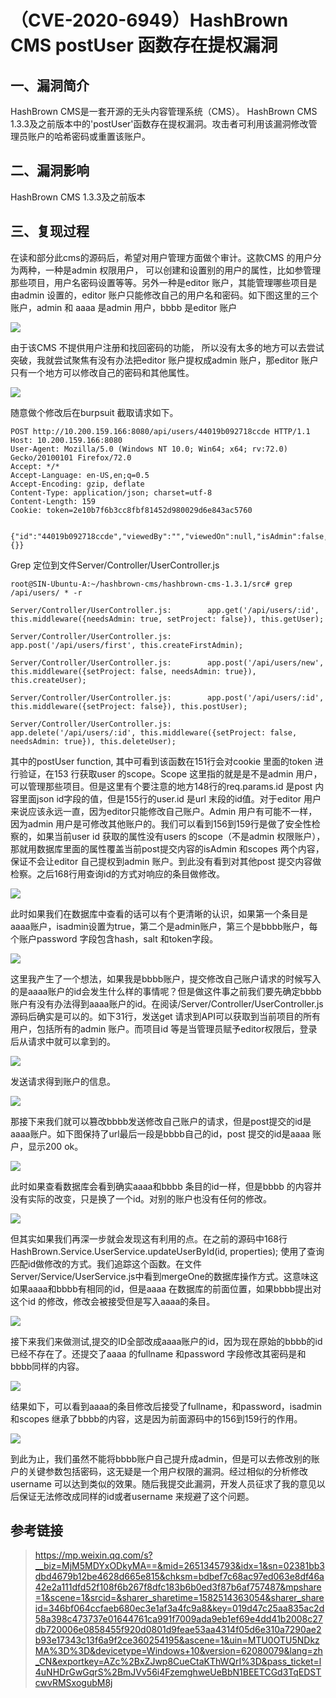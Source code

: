 （CVE-2020-6949）HashBrown CMS postUser 函数存在提权漏洞
========================================================

一、漏洞简介
------------

HashBrown CMS是一套开源的无头内容管理系统（CMS）。 HashBrown CMS
1.3.3及之前版本中的'postUser'函数存在提权漏洞。攻击者可利用该漏洞修改管理员账户的哈希密码或重置该账户。

二、漏洞影响
------------

HashBrown CMS 1.3.3及之前版本

三、复现过程
------------

在读和部分此cms的源码后，希望对用户管理方面做个审计。这款CMS
的用户分为两种，一种是admin 权限用户，
可以创建和设置别的用户的属性，比如参管理那些项目，用户名密码设置等等。另外一种是editor
账户，其能管理哪些项目是由admin 设置的，editor
账户只能修改自己的用户名和密码。如下图这里的三个账户，admin 和 aaaa
是admin 用户，bbbb 是editor 账户

![](/Users/aresx/Documents/VulWiki/.resource/(CVE-2020-6949)HashBrownCMSpostUser函数存在提权漏洞/media/rId24.png)

由于该CMS 不提供用户注册和找回密码的功能，
所以没有太多的地方可以去尝试突破，我就尝试聚焦有没有办法把editor
账户提权成admin 账户，那editor
账户只有一个地方可以修改自己的密码和其他属性。

![](/Users/aresx/Documents/VulWiki/.resource/(CVE-2020-6949)HashBrownCMSpostUser函数存在提权漏洞/media/rId25.png)

随意做个修改后在burpsuit 截取请求如下。

    POST http://10.200.159.166:8080/api/users/44019b092718ccde HTTP/1.1
    Host: 10.200.159.166:8080
    User-Agent: Mozilla/5.0 (Windows NT 10.0; Win64; x64; rv:72.0) Gecko/20100101 Firefox/72.0
    Accept: */*
    Accept-Language: en-US,en;q=0.5
    Accept-Encoding: gzip, deflate
    Content-Type: application/json; charset=utf-8
    Content-Length: 159
    Cookie: token=2e10b7f6b3cc8fbf81452d980029d6e843ac5760


    {"id":"44019b092718ccde","viewedBy":"","viewedOn":null,"isAdmin":false,"isCurrent":false,"username":"bbbb","fullName":"bbbb","email":"","theme":"","scopes":{}}

Grep 定位到文件Server/Controller/UserController.js

    root@SIN-Ubuntu-A:~/hashbrown-cms/hashbrown-cms-1.3.1/src# grep /api/users/ * -r

    Server/Controller/UserController.js:        app.get('/api/users/:id', this.middleware({needsAdmin: true, setProject: false}), this.getUser);

    Server/Controller/UserController.js:        app.post('/api/users/first', this.createFirstAdmin);

    Server/Controller/UserController.js:        app.post('/api/users/new', this.middleware({setProject: false, needsAdmin: true}), this.createUser);

    Server/Controller/UserController.js:        app.post('/api/users/:id', this.middleware({setProject: false}), this.postUser);

    Server/Controller/UserController.js:        app.delete('/api/users/:id', this.middleware({setProject: false, needsAdmin: true}), this.deleteUser);

其中的postUser function, 其中可看到该函数在151行会对cookie 里面的token
进行验证，在153 行获取user 的scope。Scope 这里指的就是是不是admin
用户，可以管理那些项目。但是这里有个要注意的地方148行的req.params.id
是post 内容里面json id字段的值，但是155行的user.id 是url
末段的id值。对于editor
用户来说应该永远一直，因为editor只能修改自己账户。Admin
用户有可能不一样，因为admin
用户是可修改其他账户的。我们可以看到156到159行是做了安全性检察的，如果当前user
id 获取的属性没有users 的scope（不是admin
权限账户），那就用数据库里面的属性覆盖当前post提交内容的isAdmin 和scopes
两个内容，保证不会让editor 自己提权到admin 账户。到此没有看到对其他post
提交内容做检察。之后168行用查询id的方式对响应的条目做修改。

![](/Users/aresx/Documents/VulWiki/.resource/(CVE-2020-6949)HashBrownCMSpostUser函数存在提权漏洞/media/rId26.png)

此时如果我们在数据库中查看的话可以有个更清晰的认识，如果第一个条目是aaaa账户，isadmin设置为true，第二个是admin账户，第三个是bbbb账户，每个账户password
字段包含hash，salt 和token字段。

![](/Users/aresx/Documents/VulWiki/.resource/(CVE-2020-6949)HashBrownCMSpostUser函数存在提权漏洞/media/rId27.png)

这里我产生了一个想法，如果我是bbbb账户，提交修改自己账户请求的时候写入的是aaaa账户的id会发生什么样的事情呢？但是做这件事之前我们要先确定bbbb账户有没有办法得到aaaa账户的id。在阅读/Server/Controller/UserController.js源码后确实是可以的。如下31行，发送get
请求到API可以获取到当前项目的所有用户，包括所有的admin 账户。而项目id
等是当管理员赋予editor权限后，登录后从请求中就可以拿到的。

![](/Users/aresx/Documents/VulWiki/.resource/(CVE-2020-6949)HashBrownCMSpostUser函数存在提权漏洞/media/rId28.png)

发送请求得到账户的信息。

![](/Users/aresx/Documents/VulWiki/.resource/(CVE-2020-6949)HashBrownCMSpostUser函数存在提权漏洞/media/rId29.png)

那接下来我们就可以篡改bbbb发送修改自己账户的请求，但是post提交的id是aaaa账户。如下图保持了url最后一段是bbbb自己的id，post
提交的id是aaaa 账户，显示200 ok。

![](/Users/aresx/Documents/VulWiki/.resource/(CVE-2020-6949)HashBrownCMSpostUser函数存在提权漏洞/media/rId30.png)

此时如果查看数据库会看到确实aaaa和bbbb 条目的id一样，但是bbbb
的内容并没有实际的改变，只是换了一个id。对别的账户也没有任何的修改。

![](/Users/aresx/Documents/VulWiki/.resource/(CVE-2020-6949)HashBrownCMSpostUser函数存在提权漏洞/media/rId31.png)

但其实如果我们再深一步就会发现这有利用的点。在之前的源码中168行HashBrown.Service.UserService.updateUserById(id,
properties);
使用了查询匹配id做修改的方式。我们追踪这个函数。在文件Server/Service/UserService.js中看到mergeOne的数据库操作方式。这意味这如果aaaa和bbbb有相同的id，但是aaaa
在数据库的前面位置，如果bbbb提出对这个id
的修改，修改会被接受但是写入aaaa的条目。

![](/Users/aresx/Documents/VulWiki/.resource/(CVE-2020-6949)HashBrownCMSpostUser函数存在提权漏洞/media/rId32.png)

接下来我们来做测试,提交的ID全部改成aaaa账户的id，因为现在原始的bbbb的id已经不存在了。还提交了aaaa
的fullname 和password 字段修改其密码是和bbbb同样的内容。

![](/Users/aresx/Documents/VulWiki/.resource/(CVE-2020-6949)HashBrownCMSpostUser函数存在提权漏洞/media/rId33.png)

结果如下，可以看到aaaa的条目修改后接受了fullname，和password，isadmin和scopes
继承了bbbb的内容，这是因为前面源码中的156到159行的作用。

![](/Users/aresx/Documents/VulWiki/.resource/(CVE-2020-6949)HashBrownCMSpostUser函数存在提权漏洞/media/rId34.png)

到此为止，我们虽然不能将bbbb账户自己提升成admin，但是可以去修改别的账户的关键参数包括密码，这无疑是一个用户权限的漏洞。经过相似的分析修改username
可以达到类似的效果。随后我提交此漏洞，开发人员征求了我的意见以后保证无法修改成同样的id或者username
来规避了这个问题。

参考链接
--------

> <https://mp.weixin.qq.com/s?__biz=MjM5MDYxODkyMA==&mid=2651345793&idx=1&sn=02381bb3dbd4679b12be4628d665e815&chksm=bdbef7c68ac97ed063e8df46a42e2a111dfd52f108f6b267f8dfc183b6b0ed3f87b6af757487&mpshare=1&scene=1&srcid=&sharer_sharetime=1582514363054&sharer_shareid=346bf064ccfaeb680ec3e1af3a4fc9a8&key=019d47c25aa835ac2d58a398c473737e01644761ca991f7009ada9eb1ef69e4dd41b2008c27db720006e0858455f920d0801d9feae53aa4314f05d6e310a7290ae2b93e17343c13f6a9f2ce360254195&ascene=1&uin=MTU0OTU5NDkzMA%3D%3D&devicetype=Windows+10&version=62080079&lang=zh_CN&exportkey=AZc%2BxZJwp8CueCtaKThWQrI%3D&pass_ticket=l4uNHDrGwGqrS%2BmJVv56i4FzemghweUeBbN1BEETCGd3TqEDSTcwvRMSxogubM8j>
